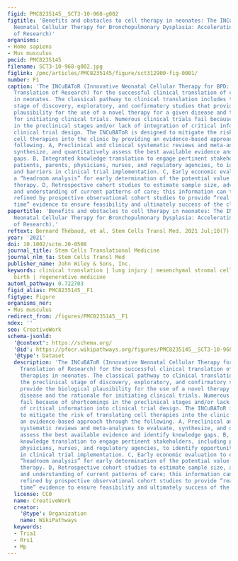 ```yaml
---
figid: PMC8235145__SCT3-10-968-g002
figtitle: 'Benefits and obstacles to cell therapy in neonates: The INCuBAToR (Innovative
  Neonatal Cellular Therapy for Bronchopulmonary Dysplasia: Accelerating Translation
  of Research)'
organisms:
- Homo sapiens
- Mus musculus
pmcid: PMC8235145
filename: SCT3-10-968-g002.jpg
figlink: /pmc/articles/PMC8235145/figure/sct312900-fig-0001/
number: F1
caption: 'The INCuBAToR (Innovative Neonatal Cellular Therapy for BPD: Accelerating
  Translation of Research) for the successful clinical translation of cell‐based therapies
  in neonates. The classical pathway to clinical translation includes the preclinical
  stage of discovery, exploratory, and confirmatory studies that provide the biological
  plausibility for the use of a novel therapy for a given disease and the rationale
  for initiating clinical trials. Numerous clinical trials fail because of shortcomings
  in the preclinical stages and/or lack of integration of critical information into
  clinical trial design. The INCuBAToR is designed to mitigate the risk of translating
  cell therapies into the clinic by providing an evidence‐based approach through the
  following. A, Preclinical and clinical systematic reviews and meta‐analyses to evaluate,
  synthesize, and quantitatively assess the best available evidence and identify knowledge
  gaps. B, Integrated knowledge translation to engage pertinent stakeholders, including
  patients, parents, physicians, nurses, and regulatory agencies, to identify opportunities
  and barriers in clinical trial implementation. C, Early economic evaluation to establish
  a “headroom analysis” for early determination of the potential value of the cell
  therapy. D, Retrospective cohort studies to estimate sample size, adverse events,
  and understanding of current patterns of care; this information can then be further
  refined by prospective observational cohort studies to provide “real world, real
  time” evidence to ensure feasibility and ultimately success of the clinical translation'
papertitle: 'Benefits and obstacles to cell therapy in neonates: The INCuBAToR (Innovative
  Neonatal Cellular Therapy for Bronchopulmonary Dysplasia: Accelerating Translation
  of Research).'
reftext: Bernard Thébaud, et al. Stem Cells Transl Med. 2021 Jul;10(7):968-975.
year: '2021'
doi: 10.1002/sctm.20-0508
journal_title: Stem Cells Translational Medicine
journal_nlm_ta: Stem Cells Transl Med
publisher_name: John Wiley & Sons, Inc.
keywords: clinical translation | lung injury | mesenchymal stromal cells | preterm
  birth | regenerative medicine
automl_pathway: 0.722703
figid_alias: PMC8235145__F1
figtype: Figure
organisms_ner:
- Mus musculus
redirect_from: /figures/PMC8235145__F1
ndex: ''
seo: CreativeWork
schema-jsonld:
  '@context': https://schema.org/
  '@id': https://pfocr.wikipathways.org/figures/PMC8235145__SCT3-10-968-g002.html
  '@type': Dataset
  description: 'The INCuBAToR (Innovative Neonatal Cellular Therapy for BPD: Accelerating
    Translation of Research) for the successful clinical translation of cell‐based
    therapies in neonates. The classical pathway to clinical translation includes
    the preclinical stage of discovery, exploratory, and confirmatory studies that
    provide the biological plausibility for the use of a novel therapy for a given
    disease and the rationale for initiating clinical trials. Numerous clinical trials
    fail because of shortcomings in the preclinical stages and/or lack of integration
    of critical information into clinical trial design. The INCuBAToR is designed
    to mitigate the risk of translating cell therapies into the clinic by providing
    an evidence‐based approach through the following. A, Preclinical and clinical
    systematic reviews and meta‐analyses to evaluate, synthesize, and quantitatively
    assess the best available evidence and identify knowledge gaps. B, Integrated
    knowledge translation to engage pertinent stakeholders, including patients, parents,
    physicians, nurses, and regulatory agencies, to identify opportunities and barriers
    in clinical trial implementation. C, Early economic evaluation to establish a
    “headroom analysis” for early determination of the potential value of the cell
    therapy. D, Retrospective cohort studies to estimate sample size, adverse events,
    and understanding of current patterns of care; this information can then be further
    refined by prospective observational cohort studies to provide “real world, real
    time” evidence to ensure feasibility and ultimately success of the clinical translation'
  license: CC0
  name: CreativeWork
  creator:
    '@type': Organization
    name: WikiPathways
  keywords:
  - Tria1
  - Rrs1
  - Mp
---
```

